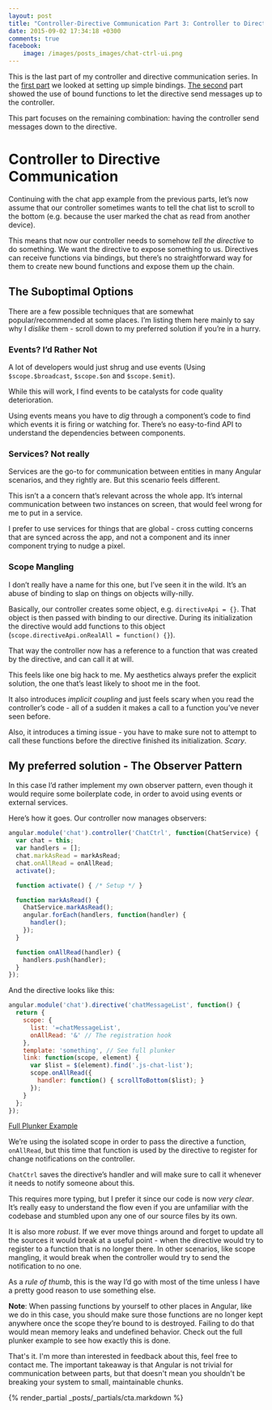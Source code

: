 ```yaml
---
layout: post
title: "Controller-Directive Communication Part 3: Controller to Directive"
date: 2015-09-02 17:34:18 +0300
comments: true
facebook:
    image: /images/posts_images/chat-ctrl-ui.png
---
```


This is the last part of my controller and directive communication series. In the [first part](http://www.codelord.net/2015/08/21/controller-directive-communication-scroll-to-bottom/) we looked at setting up simple bindings. [The second](http://www.codelord.net/2015/08/27/controller-directive-communication-part-2/) part showed the use of bound functions to let the directive send messages up to the controller. 

This part focuses on the remaining combination: having the controller send messages down to the directive.

# Controller to Directive Communication

Continuing with the chat app example from the previous parts, let’s now assume that our controller sometimes wants to tell the chat list to scroll to the bottom (e.g. because the user marked the chat as read from another device).

This means that now our controller needs to somehow *tell the directive* to do something. We want the directive to expose something to us. Directives can receive functions via bindings, but there’s no straightforward way for them to create new bound functions and expose them up the chain.

## The Suboptimal Options

There are a few possible techniques that are somewhat popular/recommended at some places. I’m listing them here mainly to say why I *dislike* them - scroll down to my preferred solution if you’re in a hurry.

### Events? I’d Rather Not

A lot of developers would just shrug and use events (Using `$scope.$broadcast`, `$scope.$on` and `$scope.$emit`). 

While this will work, I find events to be catalysts for code quality deterioration.

Using events means you have to *dig* through a component’s code to find which events it is firing or watching for. There’s no easy-to-find API to understand the dependencies between components.

### Services? Not really

Services are the go-to for communication between entities in many Angular scenarios, and they rightly are. But this scenario feels different.

This isn’t a a concern that’s relevant across the whole app. It’s internal communication between two instances on screen, that would feel wrong for me to put in a service.

I prefer to use services for things that are global - cross cutting concerns that are synced across the app, and not a component and its inner component trying to nudge a pixel.

### Scope Mangling

I don’t really have a name for this one, but I’ve seen it in the wild. It’s an abuse of binding to slap on things on objects willy-nilly.

Basically, our controller creates some object, e.g. `directiveApi = {}`. That object is then passed with binding to our directive. During its initialization the directive would add functions to this object (`scope.directiveApi.onRealAll = function() {}`).

That way the controller now has a reference to a function that was created by the directive, and can call it at will.

This feels like one big hack to me. My aesthetics always prefer the explicit solution, the one that’s least likely to shoot me in the foot.

It also introduces *implicit coupling* and just feels scary when you read the controller’s code - all of a sudden it makes a call to a function you’ve never seen before.

Also, it introduces a timing issue - you have to make sure not to attempt to call these functions before the directive finished its initialization. *Scary*.

## My preferred solution - The Observer Pattern

In this case I’d rather implement my own observer pattern, even though it would require some boilerplate code, in order to avoid using events or external services.

Here’s how it goes. Our controller now manages observers:

```javascript
angular.module('chat').controller('ChatCtrl', function(ChatService) {
  var chat = this;
  var handlers = [];
  chat.markAsRead = markAsRead;
  chat.onAllRead = onAllRead;
  activate();

  function activate() { /* Setup */ }

  function markAsRead() {
    ChatService.markAsRead();
    angular.forEach(handlers, function(handler) {
      handler();
    });
  }

  function onAllRead(handler) {
    handlers.push(handler);
  }
});
```

And the directive looks like this:

```javascript
angular.module('chat').directive('chatMessageList', function() {
  return {
    scope: {
      list: '=chatMessageList',
      onAllRead: '&' // The registration hook
    },
    template: 'something', // See full plunker
    link: function(scope, element) {
      var $list = $(element).find('.js-chat-list');
      scope.onAllRead({
        handler: function() { scrollToBottom($list); }
      });
    }
  };
});
```

[Full Plunker Example](http://plnkr.co/edit/MP9Tb1sOuWaud6vrm54z)

We’re using the isolated scope in order to pass the directive a function, `onAllRead`, but this time that function is used by the directive to register for change notifications on the controller.

`ChatCtrl` saves the directive’s handler and will make sure to call it whenever it needs to notify someone about this.

This requires more typing, but I prefer it since our code is now *very clear*. It’s really easy to understand the flow even if you are unfamiliar with the codebase and stumbled upon any one of our source files by its own. 

It is also more *robust*. If we ever move things around and forget to update all the sources it would break at a useful point - when the directive would try to register to a function that is no longer there. In other scenarios, like scope mangling, it would break when the controller would try to send the notification to no one.

As a *rule of thumb*, this is the way I’d go with most of the time unless I have a pretty good reason to use something else.

**Note**: When passing functions by yourself to other places in Angular, like we do in this case, you should make sure those functions are no longer kept anywhere once the scope they’re bound to is destroyed. Failing to do that would mean memory leaks and undefined behavior. Check out the full plunker example to see how exactly this is done.

That's it. I'm more than interested in feedback about this, feel free to contact me. The important takeaway is that Angular is not trivial for communication between parts, but that doesn't mean you shouldn't be breaking your system to small, maintainable chunks.

{% render_partial _posts/_partials/cta.markdown %}

